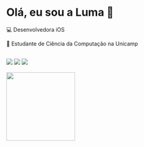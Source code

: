 <div>
	<h1>Olá, eu sou a Luma 👋</h1>
</div>
		
<div>
	<p>💻 Desenvolvedora iOS</p>  
	<p>🌱 Estudante de Ciência da Computação na Unicamp</p>  
</div>

<div><br>
	<a href = "mailto:lumagabino@gmail.com"><img src="https://img.shields.io/badge/-Gmail-%23333?style=for-the-badge&logo=gmail&logoColor=white" target="_blank"></a>
	<a href="https://medium.com/@lumagabino" target="_blank"><img src="https://img.shields.io/badge/Medium-12100E?style=for-the-badge&logo=medium&logoColor=white" target="_blank"></a>
	<a href="https://www.linkedin.com/in/luma-gabino/" target="_blank"><img src="https://img.shields.io/badge/-LinkedIn-%230077B5?style=for-the-badge&logo=linkedin&logoColor=white" target="_blank"></a>  
</div>

<div><br>
  <a href="https://github.com/lumagabino">
  <img height="180em" src="https://github-readme-stats.vercel.app/api/top-langs/?username=lumagabino&layout=compact&langs_count=7&theme=nightowl"/>
</div>


